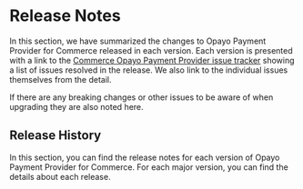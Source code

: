 # Release Notes

In this section, we have summarized the changes to Opayo Payment Provider for Commerce released in each version. Each version is presented with a link to the [Commerce Opayo Payment Provider issue tracker](https://github.com/umbraco/Umbraco.Commerce.PaymentProviders.Opayo/issues) showing a list of issues resolved in the release.  We also link to the individual issues themselves from the detail.

If there are any breaking changes or other issues to be aware of when upgrading they are also noted here.

## Release History

In this section, you can find the release notes for each version of Opayo Payment Provider for Commerce. For each major version, you can find the details about each release.

<!-- <details>

<summary>Version 10</summary>

### versions (date)

* Description

</details> -->
